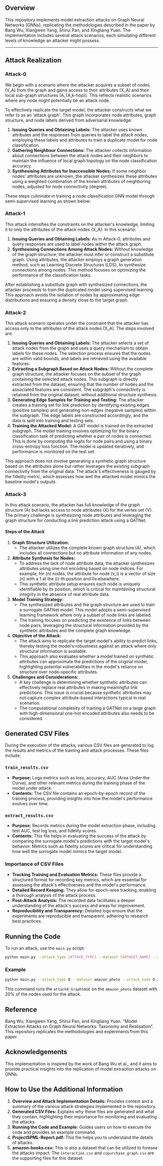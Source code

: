 ## Overview

This repository implements model extraction attacks on Graph Neural Networks (GNNs), replicating the methodologies described in the paper by Bang Wu, Xiangwen Yang, Shirui Pan, and Xingliang Yuan. The implementation includes several attack scenarios, each simulating different levels of knowledge an attacker might possess.

---

## Attack Realization

### Attack-0
We begin with a scenario where the attacker acquires a subset of nodes \(V_A\) from the graph and gains access to their attributes \(X_A\) and their local sub-graph structures \(A_{A,k-hop}\). This reflects realistic scenarios where any node might potentially be an attack node.

To effectively replicate the target model, the attacker constructs what we refer to as an 'attack graph'. This graph incorporates node attributes, graph structure, and node labels derived from adversarial knowledge:

1. **Issuing Queries and Obtaining Labels:** The attacker uses known attributes and the responses from queries to label the attack nodes, employing these labels and attributes to train a duplicate model for node classification.
2. **Gathering Neighbour Connections:** The attacker collects information about connections between the attack nodes and their neighbors to maintain the influence of local graph topology on the node classification accuracy.
3. **Synthesising Attributes for Inaccessible Nodes:** If some neighbor nodes' attributes are unknown, the attacker synthesizes these attributes using a weighted combination of the known attributes of neighboring nodes, adjusted for node connectivity (degree).

These steps culminate in training a node classification GNN model through semi-supervised learning as shown below:

### Attack-1
This attack intensifies the constraints on the attacker's knowledge, limiting it to only the attributes of the attack nodes \(X_A\). In this scenario:

1. **Issuing Queries and Obtaining Labels:** As in Attack-0, attributes and query responses are used to label nodes within the attack graph.
2. **Synthesising Connections Among Attack Nodes:** Without knowledge of the graph structure, the attacker must infer or construct a substitute graph. Using attributes, the attacker employs a graph generation method, such as Learning Discrete Structures (LDS), to synthesize connections among nodes. This method focuses on optimizing the performance of the classification tasks.

After establishing a substitute graph with synthesized connections, the attacker proceeds to train the duplicated model using supervised learning. This approach avoids the isolation of nodes by approximating edge distributions and ensuring a density close to the target graph.

### Attack-2
This attack scenario operates under the constraint that the attacker has access only to the attributes of the attack nodes \(X_A\). The steps involved are:

1. **Issuing Queries and Obtaining Labels:** The attacker selects a set of attack nodes from the graph and uses a query mechanism to obtain labels for these nodes. The selection process ensures that the nodes are within valid bounds, and labels are retrieved using the available features.
2. **Extracting a Subgraph Based on Attack Nodes:** Without the complete graph structure, the attacker focuses on the subset of the graph containing the selected attack nodes. This subgraph is directly extracted from the dataset, ensuring that the number of nodes and the associated features are consistent. The subgraph's connectivity is retained from the original dataset, without additional structure synthesis.
3. **Generating Edge Samples for Training and Testing:** The attacker creates a training set for link prediction by identifying existing edges (positive samples) and generating non-edges (negative samples) within the subgraph. The edge labels are constructed accordingly, and the data is split into training and testing sets.
4. **Training the Attacked Model:** A GAT model is trained on the extracted subgraph. The model training involves optimizing for the binary classification task of predicting whether a pair of nodes is connected. This is done by computing the logits for node pairs and using a binary cross-entropy loss function. The model is updated iteratively, and performance is monitored on the test set.

This approach does not involve generating a synthetic graph structure based on the attributes alone but rather leverages the existing subgraph connectivity from the original data. The attack's effectiveness is gauged by the fidelity metric, which assesses how well the attacked model mimics the baseline model's outputs.

### Attack-3
In this attack scenario, the attacker has full knowledge of the graph structure \(A\) but lacks access to node attributes \(X\) for the vertex set \(V\). The primary challenge is synthesizing node attributes and leveraging the graph structure for conducting a link prediction attack using a GATNet.

#### Steps of the Attack
1. **Graph Structure Utilization:**
   - The attacker utilizes the complete known graph structure \(A\), which includes all connections but no attribute information of any nodes.
2. **Attribute Synthesis for Nodes:**
   - To address the lack of node attribute data, the attacker synthesizes attributes using one-hot encoding based on node indices. For example, for \(n\) nodes, the attribute for node \(v_i\) is a vector of size \(n\) with a 1 at the \(i\)-th position and 0s elsewhere.
   - This synthetic attribute setup ensures each node is uniquely identifiable by its position, which is critical for maintaining structural integrity in the absence of real attribute data.
3. **Model Training Strategy:**
   - The synthesized attributes and the graph structure are used to train a surrogate GATNet model. This model adopts a semi-supervised learning framework where only a subset of node links are labeled.
   - The training focuses on predicting the existence of links between node pairs, leveraging the structural information provided by the synthetic attributes and the complete graph knowledge.
4. **Objective of the Attack:**
   - The attack aims to replicate the target model's ability to predict links, thereby testing the model's robustness against an attack where only structural information is available.
   - This approach also evaluates whether a model trained on synthetic attributes can approximate the predictions of the original model, highlighting potential vulnerabilities in the model's reliance on structure over node-specific attributes.
5. **Challenges and Considerations:**
   - A key challenge is determining whether synthetic attributes can effectively replace real attributes in making meaningful link predictions. This issue is crucial because synthetic attributes may not capture complex attribute-based interactions typical in real scenarios.
   - The computational complexity of training a GATNet on a large graph with high-dimensional one-hot encoded attributes also needs to be considered.


## Generated CSV Files

During the execution of the attacks, various CSV files are generated to log the results and metrics of the training and attack processes. These files include:

### `train_results.csv`
- **Purpose:** Logs metrics such as loss, accuracy, AUC (Area Under the Curve), and other relevant metrics during the training phase of the model under attack.
- **Contents:** The CSV file contains an epoch-by-epoch record of the training process, providing insights into how the model's performance evolves over time.

### `extract_results.csv`
- **Purpose:** Records metrics during the model extraction phase, including test AUC, test log loss, and fidelity scores.
- **Contents:** This file helps in evaluating the success of the attack by comparing the surrogate model's predictions with the target model's behavior. Metrics such as fidelity scores are critical for understanding how well the surrogate model mimics the target model.

### Importance of CSV Files
- **Tracking Training and Evaluation Metrics:** These files provide a structured format for recording key metrics, which are essential for assessing the attack's effectiveness and the model's performance.
- **Detailed Record Keeping:** They allow for epoch-wise tracking, enabling a thorough analysis of the attack process.
- **Post-Attack Analysis:** The recorded data facilitates a deeper understanding of the attack's success and areas for improvement.
- **Reproducibility and Transparency:** Detailed logs ensure that the experiments are reproducible and transparent, adhering to research best practices.

## Running the Code

To run an attack, use the `main.py` script:

```bash
python main.py --attack_type [ATTACK_TYPE] --dataset [DATASET_NAME] --attack_node [ATTACK_NODE_PROPORTION]
```

### Example

```bash
python main.py --attack_type 0 --dataset amazon_photo --attack_node 0.2
```

This command runs the `attack0_GraphSAGE` on the `amazon_photo` dataset with 20% of the nodes used for the attack.

## Reference

Bang Wu, Xiangwen Yang, Shirui Pan, and Xingliang Yuan. "Model Extraction Attacks on Graph Neural Networks: Taxonomy and Realisation". This repository replicates the methodologies and experiments from this paper.

## Acknowledgements

This implementation is inspired by the work of Bang Wu et al., and it aims to provide practical insights into the replication of model extraction attacks on GNNs.

##  How to Use the Additional Information

1. **Overview and Attack Implementation Details:** Provides context and a summary of the various attack strategies implemented in the repository.
2. **Generated CSV Files:** Explains why these files are generated and what they contain, highlighting their importance for monitoring and evaluating the attacks.
3. **Running the Code and Example:** Guides users on how to execute the code and provides an example command.
4. **ProjectSPML-Report.pdf:** This file helps you to understand the details of attacks.
5.  **amazon-books.csv:** This is also a dataset that can be utilized to foresee the attacks impact. The `interaction.csv` and `copurchase_graph.csv` are the supporting files for this dataset.
